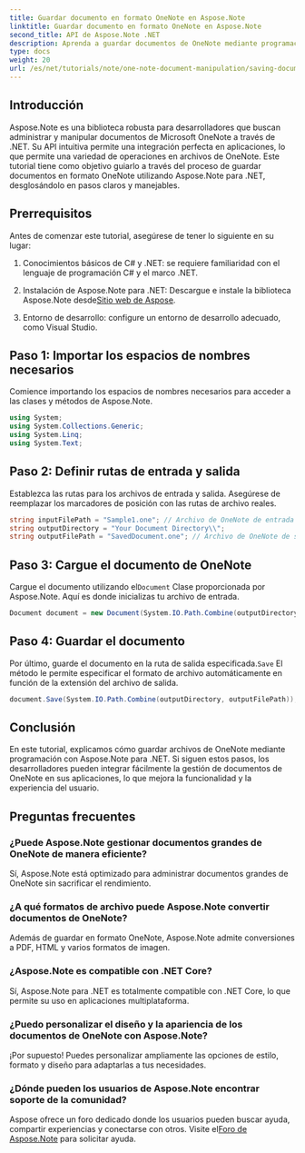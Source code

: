 ```yaml
---
title: Guardar documento en formato OneNote en Aspose.Note
linktitle: Guardar documento en formato OneNote en Aspose.Note
second_title: API de Aspose.Note .NET
description: Aprenda a guardar documentos de OneNote mediante programación con Aspose.Note para .NET en este completo tutorial. Descubra una guía paso a paso que lo guiará por todo el proceso, desde la carga de archivos de OneNote existentes hasta su guardado en el formato deseado.
type: docs
weight: 20
url: /es/net/tutorials/note/one-note-document-manipulation/saving-document-to-one-note-format/
---
```

## Introducción

Aspose.Note es una biblioteca robusta para desarrolladores que buscan administrar y manipular documentos de Microsoft OneNote a través de .NET. Su API intuitiva permite una integración perfecta en aplicaciones, lo que permite una variedad de operaciones en archivos de OneNote. Este tutorial tiene como objetivo guiarlo a través del proceso de guardar documentos en formato OneNote utilizando Aspose.Note para .NET, desglosándolo en pasos claros y manejables.

## Prerrequisitos

Antes de comenzar este tutorial, asegúrese de tener lo siguiente en su lugar:

1. Conocimientos básicos de C# y .NET: se requiere familiaridad con el lenguaje de programación C# y el marco .NET.
   
2.  Instalación de Aspose.Note para .NET: Descargue e instale la biblioteca Aspose.Note desde[Sitio web de Aspose](https://releases.aspose.com/note/net/).

3. Entorno de desarrollo: configure un entorno de desarrollo adecuado, como Visual Studio.

## Paso 1: Importar los espacios de nombres necesarios

Comience importando los espacios de nombres necesarios para acceder a las clases y métodos de Aspose.Note.

```csharp
using System;
using System.Collections.Generic;
using System.Linq;
using System.Text;
```

## Paso 2: Definir rutas de entrada y salida

Establezca las rutas para los archivos de entrada y salida. Asegúrese de reemplazar los marcadores de posición con las rutas de archivo reales.

```csharp
string inputFilePath = "Sample1.one"; // Archivo de OneNote de entrada
string outputDirectory = "Your Document Directory\\";
string outputFilePath = "SavedDocument.one"; // Archivo de OneNote de salida
```

## Paso 3: Cargue el documento de OneNote

 Cargue el documento utilizando el`Document` Clase proporcionada por Aspose.Note. Aquí es donde inicializas tu archivo de entrada.

```csharp
Document document = new Document(System.IO.Path.Combine(outputDirectory, inputFilePath));
```

## Paso 4: Guardar el documento

 Por último, guarde el documento en la ruta de salida especificada.`Save` El método le permite especificar el formato de archivo automáticamente en función de la extensión del archivo de salida.

```csharp
document.Save(System.IO.Path.Combine(outputDirectory, outputFilePath));
```

## Conclusión

En este tutorial, explicamos cómo guardar archivos de OneNote mediante programación con Aspose.Note para .NET. Si siguen estos pasos, los desarrolladores pueden integrar fácilmente la gestión de documentos de OneNote en sus aplicaciones, lo que mejora la funcionalidad y la experiencia del usuario.

## Preguntas frecuentes

### ¿Puede Aspose.Note gestionar documentos grandes de OneNote de manera eficiente?

Sí, Aspose.Note está optimizado para administrar documentos grandes de OneNote sin sacrificar el rendimiento.

### ¿A qué formatos de archivo puede Aspose.Note convertir documentos de OneNote?

Además de guardar en formato OneNote, Aspose.Note admite conversiones a PDF, HTML y varios formatos de imagen.

### ¿Aspose.Note es compatible con .NET Core?

Sí, Aspose.Note para .NET es totalmente compatible con .NET Core, lo que permite su uso en aplicaciones multiplataforma.

### ¿Puedo personalizar el diseño y la apariencia de los documentos de OneNote con Aspose.Note?

¡Por supuesto! Puedes personalizar ampliamente las opciones de estilo, formato y diseño para adaptarlas a tus necesidades.

### ¿Dónde pueden los usuarios de Aspose.Note encontrar soporte de la comunidad?

 Aspose ofrece un foro dedicado donde los usuarios pueden buscar ayuda, compartir experiencias y conectarse con otros. Visite el[Foro de Aspose.Note](https://forum.aspose.com/c/note/28) para solicitar ayuda.